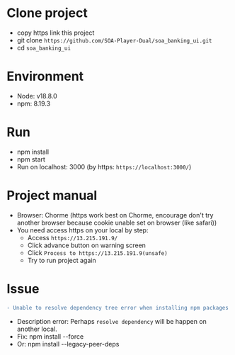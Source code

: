 # Clone project
 - copy https link this project
 - git clone `https://github.com/SOA-Player-Dual/soa_banking_ui.git`
 - cd `soa_banking_ui`

# Environment
 - Node: v18.8.0
 - npm: 8.19.3
 
# Run
 - npm install
 - npm start
 - Run on localhost: 3000 (by https: `https://localhost:3000/`)

# Project manual
 - Browser: Chorme (https work best on Chorme, encourage don't try another browser because cookie unable set on browser (like safari))
 - You need access https on your local by step:
   + Access `https://13.215.191.9/`
   + Click advance button on warning screen
   + Click `Process to https://13.215.191.9(unsafe)`
   + Try to run project again
   
# Issue
 ```diff
- Unable to resolve dependency tree error when installing npm packages
```
 - Description error: Perhaps `resolve dependency` will be happen on another local.
 - Fix: npm install --force
 - Or: npm install --legacy-peer-deps 
 
